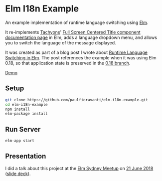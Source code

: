 # Elm I18n Example

An example implementation of runtime language switching using [Elm][].

It re-implements [Tachyons][]'
[Full Screen Centered Title component documentation page][] in Elm, adds a
language dropdown menu, and allows you to switch the language of the message
displayed.

It was created as part of a blog post I wrote about
[Runtime Language Switching in Elm][]. The post references the example when it
was using Elm 0.18, so that application state is preserved in the
[0.18 branch][].

[Demo][]

## Setup

```sh
git clone https://github.com/paulfioravanti/elm-i18n-example.git
cd elm-i18n-example
npm install
elm-package install
```

## Run Server

```sh
elm-app start
```

## Presentation

I did a talk about this project at the [Elm Sydney Meetup][] on
[21 June 2018][elm-sydney-20180621] ([slide deck][speakerdeck]).

[0.18 branch]: https://github.com/paulfioravanti/elm-i18n-example/tree/0.18
[Demo]: https://elm-i18n-example.herokuapp.com/
[Elm]: http://elm-lang.org/
[Elm Sydney Meetup]: https://www.meetup.com/Sydney-Elm-Meetup/
[elm-sydney-20180621]: https://www.meetup.com/Sydney-Elm-Meetup/events/pdpzvmyxjbcc/
[Full Screen Centered Title component documentation page]: http://tachyons.io/components/layout/full-screen-centered-title/index.html
[Runtime Language Switching in Elm]: https://paulfioravanti.com/blog/2018/05/11/runtime-language-switching-in-elm/
[speakerdeck]: https://speakerdeck.com/paulfioravanti/runtime-i18n-in-elm
[Tachyons]: http://tachyons.io/
